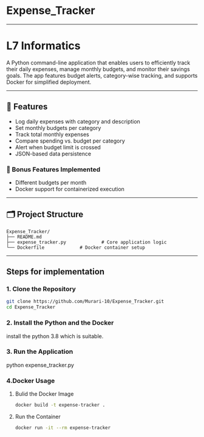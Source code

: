 # Expense_Tracker
---

# L7 Informatics

A Python command-line application that enables users to efficiently track their daily expenses, manage monthly budgets, and monitor their savings goals. The app features budget alerts, category-wise tracking, and supports Docker for simplified deployment.

---

## 🚀 Features

- Log daily expenses with category and description
- Set monthly budgets per category
- Track total monthly expenses
- Compare spending vs. budget per category
- Alert when budget limit is crossed
- JSON-based data persistence

### 🏅 Bonus Features Implemented

- Different budgets per month
- Docker support for containerized execution

---

## 🗂️ Project Structure

```
Expense_Tracker/
├── README.md
├── expense_tracker.py             # Core application logic
└── Dockerfile             # Docker container setup
```

---

## Steps for implementation

### 1. Clone the Repository
```bash
git clone https://github.com/Murari-10/Expense_Tracker.git
cd Expense_Tracker
```

### 2. Install the Python and the Docker

install the python 3.8 which is suitable.

### 3. Run the Application

python expense_tracker.py

### 4.Docker Usage

1. Bulid the Docker Image
   ```bash
   docker build -t expense-tracker .
   ```
3. Run the Container
   ```bash
   docker run -it --rm expense-tracker
   ```

